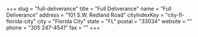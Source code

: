 +++
slug = "full-deliverance"
title = "Full Deliverance"
name = "Full Deliverance"
address = "101 S.W. Redland Road"
cityIndexKey = "city-fl-florida-city"
city = "Florida City"
state = "FL"
postal = "33034"
website = ""
phone = "305 247-4541"
fax = ""
+++
